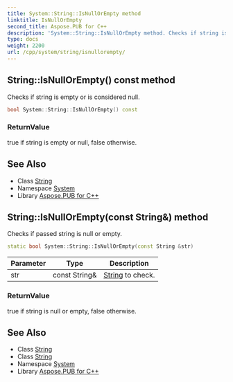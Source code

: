 ```yaml
---
title: System::String::IsNullOrEmpty method
linktitle: IsNullOrEmpty
second_title: Aspose.PUB for C++
description: 'System::String::IsNullOrEmpty method. Checks if string is empty or is considered null in C++.'
type: docs
weight: 2200
url: /cpp/system/string/isnullorempty/
---
```

## String::IsNullOrEmpty() const method


Checks if string is empty or is considered null.

```cpp
bool System::String::IsNullOrEmpty() const
```


### ReturnValue

true if string is empty or null, false otherwise.

## See Also

* Class [String](../)
* Namespace [System](../../)
* Library [Aspose.PUB for C++](../../../)
## String::IsNullOrEmpty(const String\&) method


Checks if passed string is null or empty.

```cpp
static bool System::String::IsNullOrEmpty(const String &str)
```


| Parameter | Type | Description |
| --- | --- | --- |
| str | const String\& | [String](../) to check. |

### ReturnValue

true if string is null or empty, false otherwise.

## See Also

* Class [String](../)
* Class [String](../)
* Namespace [System](../../)
* Library [Aspose.PUB for C++](../../../)

